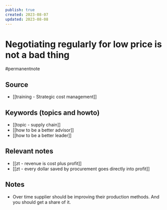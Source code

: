 ```yaml
---
publish: true
created: 2023-08-07
updated: 2023-08-08
---
```

# Negotiating regularly for low price is not a bad thing

#permanentnote

## Source
- [[training - Strategic cost management]]
## Keywords (topics and howto)
- [[topic - supply chain]]
- [[how to be a better advisor]]
- [[how to be a better leader]]
## Relevant notes
- [[zt - revenue is cost plus profit]]
- [[zt - every dollar saved by procurement goes directly into profit]]
## Notes
- Over time supplier should be improving their production methods. And you should get a share of it.